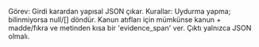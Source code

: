 Görev: Girdi karardan yapısal JSON çıkar.
Kurallar: Uydurma yapma; bilinmiyorsa null/[] döndür. Kanun atıfları için mümkünse kanun + madde/fıkra ve metinden kısa bir 'evidence_span' ver.
Çıktı yalnızca JSON olmalı.
